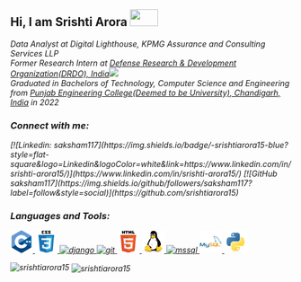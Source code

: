 
<h2> Hi, I am Srishti Arora <img src="https://raw.githubusercontent.com/iampavangandhi/iampavangandhi/master/gifs/Hi.gif" width="50" height = "30"></h2>
<p>
  <em> Data Analyst at Digital Lighthouse, KPMG Assurance and Consulting Services LLP</br>
  <em>Former Research Intern at <a href="https://www.drdo.gov.in/">Defense Research & Development Organization(DRDO), India</a><img src="https://media.giphy.com/media/WUlplcMpOCEmTGBtBW/giphy.gif" width="30"></br>
  <em> Graduated in Bachelors of Technology, Computer Science and Engineering from <a href="https://pec.ac.in/">Punjab Engineering College(Deemed to be University), Chandigarh, India</a> in 2022
</p>

<h3 align="left">Connect with me:</h3>
<p align="left">
[![Linkedin: saksham117](https://img.shields.io/badge/-srishtiarora15-blue?style=flat-square&logo=Linkedin&logoColor=white&link=https://www.linkedin.com/in/srishti-arora15/)](https://www.linkedin.com/in/srishti-arora15/)
[![GitHub saksham117](https://img.shields.io/github/followers/saksham117?label=follow&style=social)](https://github.com/srishtiarora15)
</p>

<h3 align="left">Languages and Tools:</h3>
<p align="left"> <a href="https://www.w3schools.com/cpp/" target="_blank" rel="noreferrer"> <img src="https://raw.githubusercontent.com/devicons/devicon/master/icons/cplusplus/cplusplus-original.svg" alt="cplusplus" width="40" height="40"/> </a> <a href="https://www.w3schools.com/css/" target="_blank" rel="noreferrer"> <img src="https://raw.githubusercontent.com/devicons/devicon/master/icons/css3/css3-original-wordmark.svg" alt="css3" width="40" height="40"/> </a> <a href="https://www.djangoproject.com/" target="_blank" rel="noreferrer"> <img src="https://cdn.worldvectorlogo.com/logos/django.svg" alt="django" width="40" height="40"/> </a> <a href="https://git-scm.com/" target="_blank" rel="noreferrer"> <img src="https://www.vectorlogo.zone/logos/git-scm/git-scm-icon.svg" alt="git" width="40" height="40"/> </a> <a href="https://www.w3.org/html/" target="_blank" rel="noreferrer"> <img src="https://raw.githubusercontent.com/devicons/devicon/master/icons/html5/html5-original-wordmark.svg" alt="html5" width="40" height="40"/> </a> <a href="https://www.linux.org/" target="_blank" rel="noreferrer"> <img src="https://raw.githubusercontent.com/devicons/devicon/master/icons/linux/linux-original.svg" alt="linux" width="40" height="40"/> </a> <a href="https://www.microsoft.com/en-us/sql-server" target="_blank" rel="noreferrer"> <img src="https://www.svgrepo.com/show/303229/microsoft-sql-server-logo.svg" alt="mssql" width="40" height="40"/> </a> <a href="https://www.mysql.com/" target="_blank" rel="noreferrer"> <img src="https://raw.githubusercontent.com/devicons/devicon/master/icons/mysql/mysql-original-wordmark.svg" alt="mysql" width="40" height="40"/> </a> <a href="https://www.python.org" target="_blank" rel="noreferrer"> <img src="https://raw.githubusercontent.com/devicons/devicon/master/icons/python/python-original.svg" alt="python" width="40" height="40"/> </a> </p>

<p><img align="left" src="https://github-readme-stats.vercel.app/api/top-langs?username=srishtiarora15&show_icons=true&locale=en&layout=compact" alt="srishtiarora15" /></p>

<p>&nbsp;<img align="center" src="https://github-readme-stats.vercel.app/api?username=srishtiarora15&show_icons=true&locale=en" alt="srishtiarora15" /></p>

